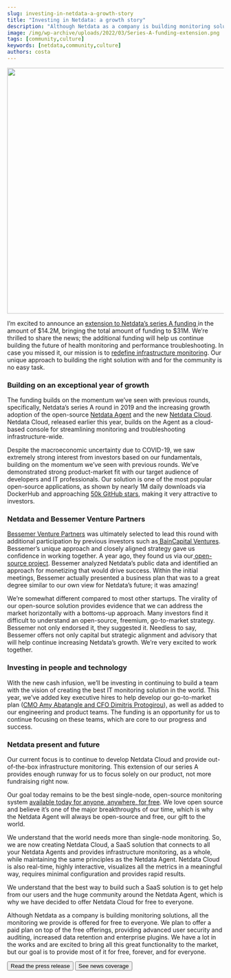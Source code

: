 ```yaml
---
slug: investing-in-netdata-a-growth-story
title: "Investing in Netdata: a growth story"
description: "Although Netdata as a company is building monitoring solutions, all the monitoring we provide is offered for free to everyone. Find out more in our blog."
image: /img/wp-archive/uploads/2022/03/Series-A-funding-extension.png
tags: [community,culture]
keywords: [netdata,community,culture]
authors: costa
---
```


<!--truncate-->

<img class="alignnone size-large wp-image-16618" src="/img/wp-archive/uploads/2022/03/Series-A-funding-extension-1200x571.png" alt="" width="1200" height="571" />

I’m excited to announce an <a title="extension to Netdata’s series A funding" href="https://staging-www.netdata.cloud/news/netdata-extends-series-a-funding/" target="_blank" rel="noopener noreferrer">extension to Netdata’s series A funding </a>in the amount of $14.2M, bringing the total amount of funding to $31M. We’re thrilled to share the news; the additional funding will help us continue building the future of health monitoring and performance troubleshooting. In case you missed it, our mission is to <a title="redefine infrastructure monitoring" href="https://staging-www.netdata.cloud/blog/redefining-monitoring-netdata/" target="_blank" rel="noopener noreferrer">redefine infrastructure monitoring</a>. Our unique approach to building the right solution with and for the community is no easy task.
<h3>Building on an exceptional year of growth</h3>
The funding builds on the momentum we’ve seen with previous rounds, specifically, Netdata’s series A round in 2019 and the increasing growth adoption of the open-source <a title="Netdata Agent" href="https://staging-www.netdata.cloud/agent/" target="_blank" rel="noopener noreferrer">Netdata Agent</a> and the new <a title="Netdata Cloud" href="https://staging-www.netdata.cloud/cloud/" target="_blank" rel="noopener noreferrer">Netdata Cloud</a>. Netdata Cloud, released earlier this year, builds on the Agent as a cloud-based console for streamlining monitoring and troubleshooting infrastructure-wide.

Despite the macroeconomic uncertainty due to COVID-19, we saw extremely strong interest from investors based on our fundamentals, building on the momentum we’ve seen with previous rounds. We’ve demonstrated strong product-market fit with our target audience of developers and IT professionals. Our solution is one of the most popular open-source applications, as shown by nearly 1M daily downloads via DockerHub and approaching <a title="50k GitHub stars" href="https://github.com/netdata/netdata/stargazers" target="_blank" rel="noopener noreferrer">50k GitHub stars</a>, making it very attractive to investors.
<h3>Netdata and Bessemer Venture Partners</h3>
<a title="Bessemer Venture Partners" href="https://www.bvp.com/" target="_blank" rel="noopener noreferrer">Bessemer Venture Partners</a> was ultimately selected to lead this round with additional participation by previous investors such as<a title=" BainCapital Ventures" href="https://www.baincapitalventures.com/" target="_blank" rel="noopener noreferrer"> BainCapital Ventures</a>. Bessemer’s unique approach and closely aligned strategy gave us confidence in working together. A year ago, they found us via our<a title=" open-source project" href="https://github.com/netdata/netdata" target="_blank" rel="noopener noreferrer"> open-source project</a>. Bessemer analyzed Netdata’s public data and identified an approach for monetizing that would drive success. Within the initial meetings, Bessemer actually presented a business plan that was to a great degree similar to our own view for Netdata’s future; it was amazing!

We’re somewhat different compared to most other startups. The virality of our open-source solution provides evidence that we can address the market horizontally with a bottoms-up approach. Many investors find it difficult to understand an open-source, freemium, go-to-market strategy. Bessemer not only endorsed it, they suggested it. Needless to say, Bessemer offers not only capital but strategic alignment and advisory that will help continue increasing Netdata’s growth. We’re very excited to work together.
<h3>Investing in people and technology</h3>
With the new cash infusion, we’ll be investing in continuing to build a team with the vision of creating the best IT monitoring solution in the world. This year, we’ve added key executive hires to help develop our go-to-market plan (<a title="CMO Amy Abatangle and CFO Dimitris Protogirou" href="https://staging-www.netdata.cloud/about/" target="_blank" rel="noopener noreferrer">CMO Amy Abatangle and CFO Dimitris Protogirou</a>), as well as added to our engineering and product teams. The funding is an opportunity for us to continue focusing on these teams, which are core to our progress and success.
<h3>Netdata present and future</h3>
Our current focus is to continue to develop Netdata Cloud and provide out-of-the-box infrastructure monitoring. This extension of our series A provides enough runway for us to focus solely on our product, not more fundraising right now.

Our goal today remains to be the best single-node, open-source monitoring system <a title="available today for anyone, anywhere, for free" href="https://staging-www.netdata.cloud/blog/why-netdata-is-free/" target="_blank" rel="noopener noreferrer">available today for anyone, anywhere, for free</a>. We love open source and believe it’s one of the major breakthroughs of our time, which is why the Netdata Agent will always be open-source and free, our gift to the world.

We understand that the world needs more than single-node monitoring. So, we are now creating Netdata Cloud, a SaaS solution that connects to all your Netdata Agents and provides infrastructure monitoring, as a whole, while maintaining the same principles as the Netdata Agent. Netdata Cloud is also real-time, highly interactive, visualizes all the metrics in a meaningful way, requires minimal configuration and provides rapid results.

We understand that the best way to build such a SaaS solution is to get help from our users and the huge community around the Netdata Agent, which is why we have decided to offer Netdata Cloud for free to everyone.

Although Netdata as a company is building monitoring solutions, all the monitoring we provide is offered for free to everyone. We plan to offer a paid plan on top of the free offerings, providing advanced user security and auditing, increased data retention and enterprise plugins. We have a lot in the works and are excited to bring all this great functionality to the market, but our goal is to provide most of it for free, forever, and for everyone.

<a href="https://staging-www.netdata.cloud/news/netdata-extends-series-a-funding/" target="_blank" rel="noopener"><button>Read the press release</button></a> <a href="https://staging-www.netdata.cloud/news" target="_blank" rel="noopener"><button>See news coverage</button></a>